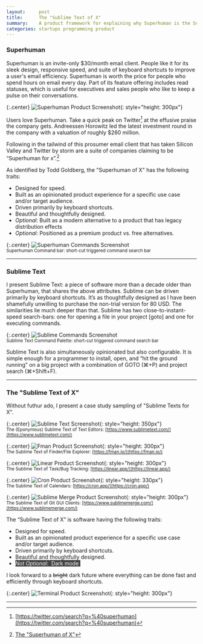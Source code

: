```yaml
---
layout:     post
title:      The "Sublime Text of X"
summary:    A product framework for explaining why Superhuman is the Sublime Text for Email.
categories: startups programming product
---
```

<!-- date:       2021-02-01 -->
<!-- Why does the date cause the post to not render? -->

### Superhuman

Superhuman is an invite-only $30/month email client. People like it for its sleek design, responsive speed, and suite of keyboard shortcuts to improve a user's email efficiency. Superhuman is worth the price for people who spend hours on email every day. Part of its feature offering includes read statuses, which is useful for executives and sales people who like to keep a pulse on their conversations.


{:.center}
![Superhuman Product Screenshot](/images/2021-01-02-the-sublime-text-editor-of-x/superhuman.png){: style="height: 300px"}

Users love Superhuman. Take a quick peak on Twitter[^twitter] at the effusive praise the company gets. Andreessen Horowitz led the latest investment round in the company with a valuation of roughly $260 million.

Following in the tailwind of this prosumer email client that has taken Silicon Valley and Twitter by storm are a suite of companies claiming to be “Superhuman for x”.[^superhumanofx]

As identified by Todd Goldberg, the "Superhuman of X" has the following traits:
- Designed for speed.
- Built as an opinionated product experience for a specific use case and/or target audience.
- Driven primarily by keyboard shortcuts.
- Beautiful and thoughtfully designed.
- *Optional*: Built as a modern alternative to a product that has legacy distribution effects
- *Optional*: Positioned as a premium product vs. free alternatives.


{:.center}
![Superhuman Commands Screenshot](/images/2021-01-02-the-sublime-text-editor-of-x/commands_superhuman.png)<br/>
<small>
  Superhuman Command bar: short-cut triggered command search bar
</small>

-----

### Sublime Text

I present Sublime Text: a piece of software more than a decade older than Superhuman, that shares the above attributes. Sublime can be driven primarily by keyboard shortcuts. It’s as thoughtfully designed as I have been shamefully unwilling to purchase the non-trial version for 80 USD. The similarities lie much deeper than that. Sublime has two close-to-instant-speed search-bars: one for opening a file in your project [goto] and one for executing commands.


{:.center}
![Sublime Commands Screenshot](/images/2021-01-02-the-sublime-text-editor-of-x/commands_sublime.png)<br/>
<small>
  Sublime Text Command Palette: short-cut triggered command search bar
</small><br/>

Sublime Text is also simultaneously opinionated but also configurable. It is simple enough for a programmer to install, open, and “hit the ground running” on a big project with a combination of GOTO (⌘+P) and project search (⌘+Shift+F).

-----

### The "Sublime Text of X"

Without futhur ado, I present a case study sampling of "Sublime Texts for X".

{:.center}
![Sublime Text Screenshot](/images/2021-01-02-the-sublime-text-editor-of-x/sublime.png){: style="height: 350px"}<br/>
<small>The (Eponymous) Sublime Text of Text Editors: [https://www.sublimetext.com/](https://www.sublimetext.com/)
</small>

{:.center}
![Fman Product Screenshot](/images/2021-01-02-the-sublime-text-editor-of-x/fman.png){: style="height: 300px"}<br/>
<small>The Sublime Text of Finder/File Explorer: [https://fman.io/](https://fman.io/)
</small>

{:.center}
![Linear Product Screenshot](/images/2021-01-02-the-sublime-text-editor-of-x/linear.png){: style="height: 300px"}<br/>
<small>The Sublime Text of Task/Bug Tracking: [https://linear.app/](https://linear.app/)
</small>

{:.center}
![Cron Product Screenshot](/images/2021-01-02-the-sublime-text-editor-of-x/cron.png){: style="height: 330px"}<br/>
<small>The Sublime Text of Calendars: [https://cron.app/](https://cron.app/)
</small>


{:.center}
![Sublime Merge Product Screenshot](/images/2021-01-02-the-sublime-text-editor-of-x/merge.png){: style="height: 300px"}<br/>
<small>The Sublime Text of Git GUI Clients: [https://www.sublimemerge.com/](https://www.sublimemerge.com/)
</small>


The “Sublime Text of X” is software having the following traits:
- Designed for speed.
- Built as an opinionated product experience for a specific use case and/or target audience.
- Driven primarily by keyboard shortcuts.
- Beautiful and thoughtfully designed.
- <span style="background-color: #444; color: #FFF">*Not Optional*: &nbsp;Dark mode&nbsp;</span>

I look forward to a ~~bright~~ dark future where everything can be done fast and efficiently through keyboard shortcuts.

{:.center}
![Terminal Product Screenshot](/images/2021-01-02-the-sublime-text-editor-of-x/terminal.png){: style="height: 300px"}<br/>

-----

[^twitter]: [https://twitter.com/search?q=%40superhuman](https://twitter.com/search?q=%40superhuman)
[^superhumanofx]:[The "Superhuman of X"](https://toddgoldberg.com/posts/superhuman-of-x-startups.html)
